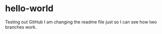 hello-world
===========

Testing out GitHub
I am changing the readme file just so I can see how two branches work.
